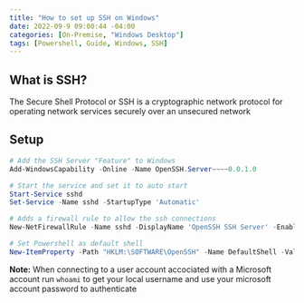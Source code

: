 ```yaml
---
title: "How to set up SSH on Windows"
date: 2022-09-9 09:00:44 -04:00
categories: [On-Premise, "Windows Desktop"]
tags: [Powershell, Guide, Windows, SSH]
---
```

## What is SSH?
The Secure Shell Protocol or SSH is a cryptographic network protocol for operating network services securely over an unsecured network

## Setup

``` powershell
# Add the SSH Server "Feature" to Windows
Add-WindowsCapability -Online -Name OpenSSH.Server~~~~0.0.1.0

# Start the service and set it to auto start
Start-Service sshd
Set-Service -Name sshd -StartupType 'Automatic'

# Adds a firewall rule to allow the ssh connections
New-NetFirewallRule -Name sshd -DisplayName 'OpenSSH SSH Server' -Enabled True -Direction Inbound -Protocol TCP -Action Allow -LocalPort 22 -Program "C:\Windows\System32\OpenSSH\sshd.exe"

# Set Powershell as default shell
New-ItemProperty -Path "HKLM:\SOFTWARE\OpenSSH" -Name DefaultShell -Value "C:\Windows\System32\WindowsPowerShell\v1.0\powershell.exe" -PropertyType String -Force
```

**Note:** When connecting to a user account accociated with a Microsoft account run `whoami` to get your local username and use your microsoft account password to authenticate